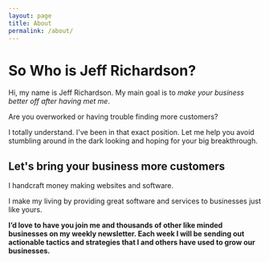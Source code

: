```yaml
---
layout: page
title: About
permalink: /about/
---
```


So Who is Jeff Richardson?
==========================

Hi, my name is Jeff Richardson.  My main goal is to *make your business
better off after having met me*. 

Are you overworked or having trouble finding more customers?

I totally understand. I've been in that exact position.  Let me help you 
avoid stumbling around in the dark looking and hoping for your big breakthrough. 

Let's bring your business more customers
----------------------------------------

I handcraft money making websites and software.

I make my living by providing great software and services to businesses just like yours.


<strong>I’d love to have you join me and thousands of other like minded businesses on my 
weekly newsletter.  Each week I will be sending out actionable tactics and strategies that I 
and others have used to grow our businesses. </strong>
